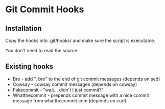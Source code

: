 # Git Commit Hooks

## Installation

Copy the hooks into .git/hooks/ and make sure the script is executable.

You don't need to read the source.


## Existing hooks

* Bro - add ", bro" to the end of git commit messages (depends on sed)
* Cowsay - cowsay commit messages (depends on cowsay)
* Fakecommit - "wait... didn't I just commit?"
* Whatthecommit - prepends commit message with a nice commit message from
  whatthecommit.com (depends on curl)
